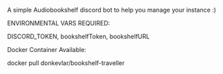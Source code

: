 A simple Audiobookshelf discord bot to help you manage your instance :)

ENVIRONMENTAL VARS REQUIRED:

DISCORD_TOKEN, 
bookshelfToken,
bookshelfURL

Docker Container Available:

docker pull donkevlar/bookshelf-traveller


